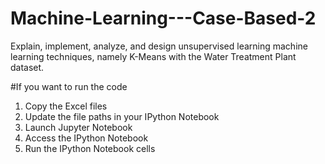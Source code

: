 # Machine-Learning---Case-Based-2
Explain, implement, analyze, and design unsupervised learning machine learning techniques, namely K-Means with the Water Treatment Plant dataset.

#If you want to run the code
1. Copy the Excel files
2. Update the file paths in your IPython Notebook
3. Launch Jupyter Notebook
4. Access the IPython Notebook
5. Run the IPython Notebook cells
